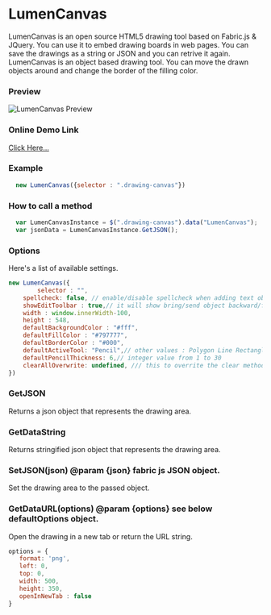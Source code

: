 # LumenCanvas
LumenCanvas is an open source HTML5 drawing tool based on Fabric.js & JQuery. You can use it to embed drawing boards in web pages. You can save the drawings as a string or JSON and you can retrive it again. LumenCanvas is an object based drawing tool. You can move the drawn objects around and change the border of the filling color.

### Preview
![LumenCanvas Preview](http://wizvalley.com/paint/lumincanvas_preview.png)


### Online Demo Link
[Click Here...](http://wizvalley.com/paint/)


### Example
```js
  new LumenCanvas({selector : ".drawing-canvas"})
```

### How to call a method
```js
  var LumenCanvasInstance = $(".drawing-canvas").data("LumenCanvas");
  var jsonData = LumenCanvasInstance.GetJSON();
```

### Options
Here's a list of available settings.
```js
new LumenCanvas({
    	selector : "",
	spellcheck: false, // enable/disable spellcheck when adding text object
	showEditToolbar : true,// it will show bring/send object backward/forward
	width : window.innerWidth-100,
	height : 548,
	defaultBackgroundColor : "#fff",
	defaultFillColor : "#797777",
	defaultBorderColor : "#000",
	defaultActiveTool: "Pencil",// other values : Polygon Line Rectangle Ellipse Text Pan
	defaultPencilThickness: 6,// integer value from 1 to 30
	clearAllOverwrite: undefined, /// this to overrite the clear method with a custom message.
})
```

### GetJSON
 Returns a json object that represents the drawing area.
 
### GetDataString
 Returns stringified json object that represents the drawing area.
 
 ### SetJSON(json) @param {json} fabric js JSON object.
 Set the drawing area to the passed object.

 ### GetDataURL(options) @param {options} see below defaultOptions object.
 Open the drawing in a new tab or return the URL string.
 ```js
 options = {
	format: 'png',
	left: 0,
	top: 0,
	width: 500,
	height: 350,
	openInNewTab : false
}
```
 
 
